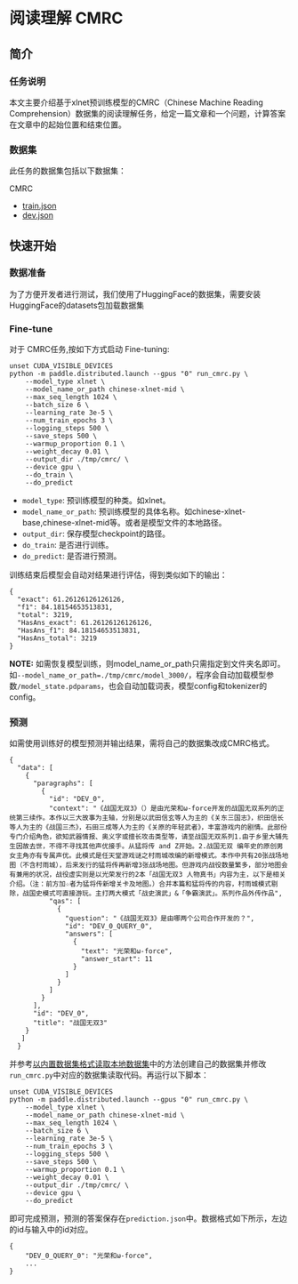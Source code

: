 # 阅读理解 CMRC

## 简介

### 任务说明
本文主要介绍基于xlnet预训练模型的CMRC（Chinese Machine Reading Comprehension）数据集的阅读理解任务，给定一篇文章和一个问题，计算答案在文章中的起始位置和结束位置。

### 数据集

此任务的数据集包括以下数据集：

CMRC
- [train.json](https://github.com/ymcui/cmrc2018/blob/master/squad-style-data/cmrc2018_train.json)
- [dev.json](https://github.com/ymcui/cmrc2018/blob/master/squad-style-data/cmrc2018_dev.json)

## 快速开始

### 数据准备

为了方便开发者进行测试，我们使用了HuggingFace的数据集，需要安装HuggingFace的datasets包加载数据集
### Fine-tune

对于 CMRC任务,按如下方式启动 Fine-tuning:

```shell
unset CUDA_VISIBLE_DEVICES
python -m paddle.distributed.launch --gpus "0" run_cmrc.py \
    --model_type xlnet \
    --model_name_or_path chinese-xlnet-mid \
    --max_seq_length 1024 \
    --batch_size 6 \
    --learning_rate 3e-5 \
    --num_train_epochs 3 \
    --logging_steps 500 \
    --save_steps 500 \
    --warmup_proportion 0.1 \
    --weight_decay 0.01 \
    --output_dir ./tmp/cmrc/ \
    --device gpu \
    --do_train \
    --do_predict
 ```

* `model_type`: 预训练模型的种类。如xlnet。
* `model_name_or_path`: 预训练模型的具体名称。如chinese-xlnet-base,chinese-xlnet-mid等。或者是模型文件的本地路径。
* `output_dir`: 保存模型checkpoint的路径。
* `do_train`: 是否进行训练。
* `do_predict`: 是否进行预测。

训练结束后模型会自动对结果进行评估，得到类似如下的输出：

```text
{
  "exact": 61.26126126126126,
  "f1": 84.18154653513831,
  "total": 3219,
  "HasAns_exact": 61.26126126126126,
  "HasAns_f1": 84.18154653513831,
  "HasAns_total": 3219
}
```

**NOTE:** 如需恢复模型训练，则model_name_or_path只需指定到文件夹名即可。如`--model_name_or_path=./tmp/cmrc/model_3000/`，程序会自动加载模型参数`/model_state.pdparams`，也会自动加载词表，模型config和tokenizer的config。

### 预测

如需使用训练好的模型预测并输出结果，需将自己的数据集改成CMRC格式。

```text
{
  "data": [
    {
      "paragraphs": [
        {
          "id": "DEV_0", 
          "context": "《战国无双3》（）是由光荣和ω-force开发的战国无双系列的正统第三续作。本作以三大故事为主轴，分别是以武田信玄等人为主的《关东三国志》，织田信长等人为主的《战国三杰》，石田三成等人为主的《关原的年轻武者》，丰富游戏内的剧情。此部份专门介绍角色，欲知武器情报、奥义字或擅长攻击类型等，请至战国无双系列1.由于乡里大辅先生因故去世，不得不寻找其他声优接手。从猛将传 and Z开始。2.战国无双 编年史的原创男女主角亦有专属声优。此模式是任天堂游戏谜之村雨城改编的新增模式。本作中共有20张战场地图（不含村雨城），后来发行的猛将传再新增3张战场地图。但游戏内战役数量繁多，部分地图会有兼用的状况，战役虚实则是以光荣发行的2本「战国无双3 人物真书」内容为主，以下是相关介绍。（注：前方加☆者为猛将传新增关卡及地图。）合并本篇和猛将传的内容，村雨城模式剔除，战国史模式可直接游玩。主打两大模式「战史演武」&「争霸演武」。系列作品外传作品", 
          "qas": [
            {
              "question": "《战国无双3》是由哪两个公司合作开发的？", 
              "id": "DEV_0_QUERY_0", 
              "answers": [
                {
                  "text": "光荣和ω-force", 
                  "answer_start": 11
                }
              ]
            }
          ]
        }
      ], 
      "id": "DEV_0", 
      "title": "战国无双3"
    }
   ]
  }
```

并参考[以内置数据集格式读取本地数据集](https://paddlenlp.readthedocs.io/zh/latest/data_prepare/dataset_load.html#id4)中的方法创建自己的数据集并修改`run_cmrc.py`中对应的数据集读取代码。再运行以下脚本：

```shell
unset CUDA_VISIBLE_DEVICES
python -m paddle.distributed.launch --gpus "0" run_cmrc.py \
    --model_type xlnet \
    --model_name_or_path chinese-xlnet-mid \
    --max_seq_length 1024 \
    --batch_size 6 \
    --learning_rate 3e-5 \
    --num_train_epochs 3 \
    --logging_steps 500 \
    --save_steps 500 \
    --warmup_proportion 0.1 \
    --weight_decay 0.01 \
    --output_dir ./tmp/cmrc/ \
    --device gpu \
    --do_predict
 ```

即可完成预测，预测的答案保存在`prediction.json`中。数据格式如下所示，左边的id与输入中的id对应。

```text
{
    "DEV_0_QUERY_0": "光荣和ω-force",
    ...
}
```
